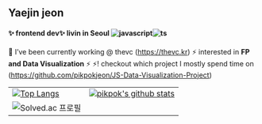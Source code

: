 
## **Yaejin jeon** 

#### ✨ frontend dev✨  livin in Seoul ![javascript](https://img.shields.io/badge/JavaScript-F7DF1E?style=for-the-badge&logo=javascript&logoColor=black)![ts](https://img.shields.io/badge/TypeScript-007ACC?style=for-the-badge&logo=typescript&logoColor=white)
🔭 I’ve been currently working @ thevc (https://thevc.kr)
⚡ interested in **FP and Data Visualization**
⚡ ⚡! checkout which project I mostly spend time on (https://github.com/pikpokjeon/JS-Data-Visualization-Project)




|          |          |          
| -------- | -------- | 
| [![Top Langs](https://github-readme-stats.vercel.app/api/top-langs/?username=pikpokjeon&layout=compact&hide=HTML)](https://github.com/anuraghazra/github-readme-stats)   |  [![pikpok's github stats](https://github-readme-stats.vercel.app/api?username=pikpokjeon&include_all_commits=true&theme=vue&count_private=true&line_height=15&)](https://github.com/anuraghazra/github-readme-stats)|      
| ![Solved.ac 프로필](http://mazassumnida.wtf/api/v2/generate_badge?boj=kw0410) | |

